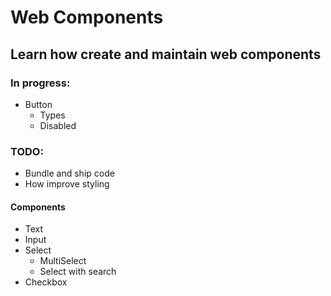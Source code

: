 # Web Components

## Learn how create and maintain web components

### In progress:

- Button
  - Types
  - Disabled

### TODO:

- Bundle and ship code
- How improve styling

#### Components

- Text
- Input
- Select
  - MultiSelect
  - Select with search
- Checkbox
